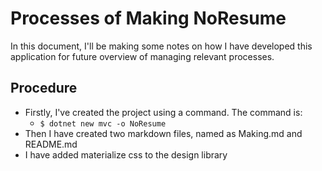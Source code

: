 # Processes of Making NoResume

In this document, I'll be making some notes on how I have developed this application for 
future overview of managing relevant processes.

## Procedure

+ Firstly, I've created the project using a command. The command is:
    - ``` $ dotnet new mvc -o NoResume ```
+ Then I have created two markdown files, named as Making.md and README.md
+ I have added materialize css to the design library